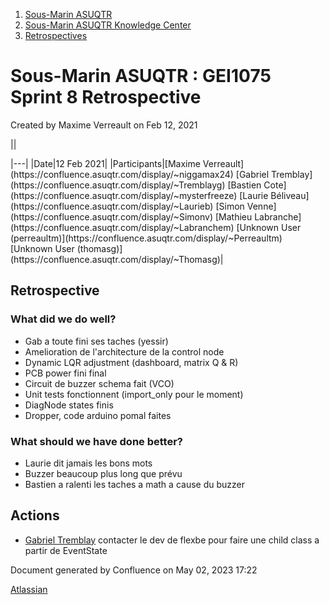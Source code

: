 1. [Sous-Marin ASUQTR](index.html)
2. [Sous-Marin ASUQTR Knowledge Center](Sous-Marin-ASUQTR-Knowledge-Center_5144578.html)
3. [Retrospectives](Retrospectives_39223358.html)

# Sous-Marin ASUQTR : GEI1075 Sprint 8 Retrospective

Created by Maxime Verreault on Feb 12, 2021

||
<colgroup><col /><col /></colgroup>|---|
|Date|<time>12 Feb 2021</time>|
|Participants|[Maxime Verreault](https://confluence.asuqtr.com/display/~niggamax24) [Gabriel Tremblay](https://confluence.asuqtr.com/display/~Tremblayg) [Bastien Cote](https://confluence.asuqtr.com/display/~mysterfreeze) [Laurie B&eacute;liveau](https://confluence.asuqtr.com/display/~Laurieb) [Simon Venne](https://confluence.asuqtr.com/display/~Simonv) [Mathieu Labranche](https://confluence.asuqtr.com/display/~Labranchem) [Unknown User (perreaultm)](https://confluence.asuqtr.com/display/~Perreaultm) [Unknown User (thomasg)](https://confluence.asuqtr.com/display/~Thomasg)|
  

## Retrospective

### What did we do well?

* Gab a toute fini ses taches (yessir)
* Amelioration de l'architecture de la control node
* Dynamic LQR adjustment (dashboard, matrix Q & R)
* PCB power fini final
* Circuit de buzzer schema fait (VCO)
* Unit tests fonctionnent (import\_only pour le moment)
* DiagNode states finis
* Dropper, code arduino pomal faites

### What should we have done better?

* Laurie dit jamais les bons mots
* Buzzer beaucoup plus long que prévu
* Bastien a ralenti les taches a math a cause du buzzer

## Actions

* [Gabriel Tremblay](https://confluence.asuqtr.com/display/~Tremblayg) contacter le dev de flexbe pour faire une child class a partir de EventState

Document generated by Confluence on May 02, 2023 17:22

[Atlassian](https://www.atlassian.com/)